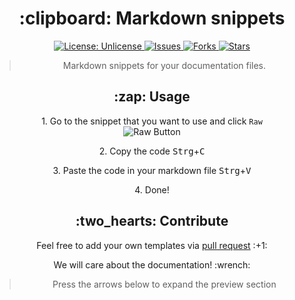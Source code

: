 <h1 align="center"> :clipboard: Markdown snippets </h1>

<p align="center">

<a href="http://unlicense.org/">
<img src="https://img.shields.io/badge/license-Unlicense-blue.svg" alt="License: Unlicense">
</a>

<a href="https://github.com/markdown-templates/markdown-snippets/issues">
<img src="https://img.shields.io/github/issues/markdown-templates/markdown-snippets.svg" alt="Issues">
</a>

<a href="https://github.com/markdown-templates/markdown-snippets/fork">
<img src="https://img.shields.io/github/forks/markdown-templates/markdown-snippets.svg" alt="Forks">
</a>

<a href="https://github.com/markdown-templates/markdown-snippets/stargazers">
<img src="https://img.shields.io/github/stars/markdown-templates/markdown-snippets.svg" alt="Stars">
</a>

</p>


<blockquote align="center"> Markdown snippets for your documentation files. </blockquote>

<h2 align="center"> :zap: Usage </h2>

<p align="center"> 1. Go to the snippet that you want to use and click <code>Raw</code>
<br>
<img src="https://i.imgur.com/QkHqujv.png" alt="Raw Button">

<p align="center"> 2. Copy the code <kbd>Strg</kbd>+<kbd>C</kbd>
<p align="center"> 3. Paste the code in your markdown file <kbd>Strg</kbd>+<kbd>V</kbd>
<p align="center"> 4. Done!

<h2 align="center"> :two_hearts: Contribute </h2>

<p align="center">Feel free to add your own templates via <a href="https://github.com/markdown-templates/markdown-snippets/pulls"> pull request</a> :+1:
</p>

<p align="center">We will care about the documentation! :wrench:</p>

<blockquote align="center"> Press the arrows below to expand the preview section </blockquote>
